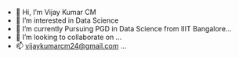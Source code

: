 - 👋 Hi, I’m Vijay Kumar CM
- 👀 I’m interested in Data Science
- 🌱 I’m currently Pursuing PGD in Data Science from IIIT Bangalore...
- 💞️ I’m looking to collaborate on ...
- 📫 vijaykumarcm24@gmail.com ...

<!---
vijaycmv/vijaycmv is a ✨ special ✨ repository because its `README.md` (this file) appears on your GitHub profile.
You can click the Preview link to take a look at your changes.
--->
